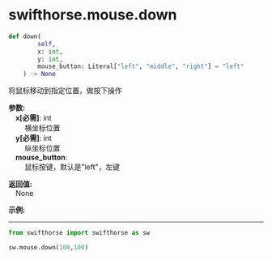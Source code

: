 

# swifthorse.mouse.down

```python 
def down(
        self,
        x: int, 
        y: int, 
        mouse_button: Literal["left", "middle", "right"] = "left"
    ) -> None
```

将鼠标移动到指定位置，做按下操作

**参数:**  
    &emsp;**x[必需]**: int  
        &emsp;&emsp; 横坐标位置  
    &emsp;**y[必需]**: int  
        &emsp;&emsp; 纵坐标位置  
    &emsp;**mouse_button**:   
        &emsp;&emsp; 鼠标按键，默认是"left"，左键   

**返回值:**  
    &emsp;None

**示例:**
***
```python
from swifthorse import swifthorse as sw

sw.mouse.down(100,100)

```